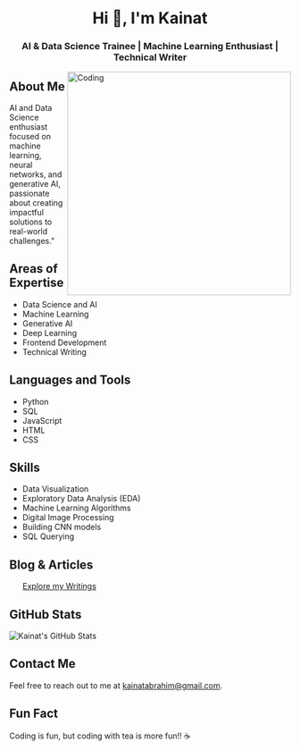 

<!DOCTYPE html>
<html>
<body>

<h1 align="center">Hi 👋, I'm Kainat</h1>
<h3 align="center">AI & Data Science Trainee | Machine Learning Enthusiast | Technical Writer</h3>

<img align="right" alt="Coding" width="400" src="https://miro.medium.com/max/1400/1*qdAW1TjCN57h1lbuuzvchg.gif">

<h2>About Me</h2>
<p>AI and Data Science enthusiast focused on machine learning, neural networks, and generative AI, passionate about creating impactful solutions to real-world challenges."</p>

<h2>Areas of Expertise</h2>
<ul>
  <li>Data Science and AI</li>
  <li>Machine Learning</li>
  <li>Generative AI</li>
  <li>Deep Learning</li>
  <li>Frontend Development</li>
  <li>Technical Writing</li>
</ul>

<h2>Languages and Tools</h2>
<ul>
  <li>Python</li>
  <li>SQL</li>
  <li>JavaScript</li>
  <li>HTML</li>
  <li>CSS</li>
</ul>

<h2>Skills</h2>
<ul>
  <li>Data Visualization</li>
  <li>Exploratory Data Analysis (EDA)</li>
  <li>Machine Learning Algorithms</li>
  <li>Digital Image Processing</li>
  <li>Building CNN models</li>
  <li>SQL Querying</li>
</ul>

<h2>Blog & Articles</h2>
<ul>
  <a href="https://kainatabrahim.medium.com">Explore my Writings</a>
</ul>

<h2>GitHub Stats</h2>
<img align="center" src="https://github-readme-stats.vercel.app/api?username=your-github-username&show_icons=true&hide_title=true&hide=prs&count_private=true&cache_seconds=1800" alt="Kainat's GitHub Stats" />


<h2>Contact Me</h2>
<p>Feel free to reach out to me at <a href="mailto:kainatabrahim@gmail.com">kainatabrahim@gmail.com</a>.</p>

<h2>Fun Fact</h2>
<p>Coding is fun, but coding with tea is more fun!! ☕</p>

</body>
</html>

